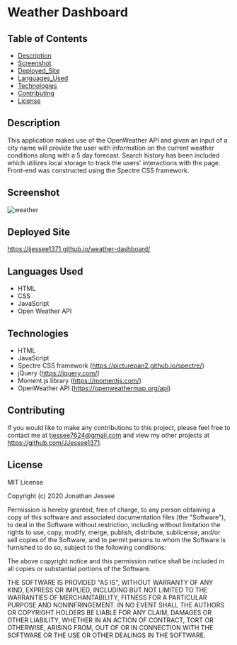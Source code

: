 # Weather Dashboard

## Table of Contents
* [Description](#Description)
* [Screenshot](#Screenshot)
* [Deployed_Site](#Deployed_Site)
* [Languages_Used](#Langauges_Used)
* [Technologies](#Technologies)
* [Contributing](#Contributing)
* [License](#License)

## Description
This application makes use of the OpenWeather API and given an input of a city name 
will provide the user with information on the current weather conditions along with a 5 day 
forecast. Search history has been included which utilizes local storage to track
the users' interactions with the page. Front-end was constructed using the Spectre CSS
framework. 

## Screenshot
![weather](https://user-images.githubusercontent.com/66571617/98019057-8b1f2d00-1dbe-11eb-907f-7330ba3b4513.PNG)

## Deployed Site
https://jjessee1371.github.io/weather-dashboard/

## Languages Used
* HTML 
* CSS
* JavaScript
* Open Weather API

## Technologies 
* HTML
* JavaScript
* Spectre CSS framework (https://picturepan2.github.io/spectre/)
* jQuery (https://jquery.com/) 
* Moment.js library (https://momentjs.com/)
* OpenWeather API (https://openweathermap.org/api)

## Contributing
If you would like to make any contributions to this project, please feel free to contact
me at tjessee7624@gmail.com and view my other projects at https://github.com/JJessee1371.

## License
MIT License

Copyright (c) 2020 Jonathan Jessee

Permission is hereby granted, free of charge, to any person obtaining a copy
of this software and associated documentation files (the "Software"), to deal
in the Software without restriction, including without limitation the rights
to use, copy, modify, merge, publish, distribute, sublicense, and/or sell
copies of the Software, and to permit persons to whom the Software is
furnished to do so, subject to the following conditions:

The above copyright notice and this permission notice shall be included in all
copies or substantial portions of the Software.

THE SOFTWARE IS PROVIDED "AS IS", WITHOUT WARRANTY OF ANY KIND, EXPRESS OR
IMPLIED, INCLUDING BUT NOT LIMITED TO THE WARRANTIES OF MERCHANTABILITY,
FITNESS FOR A PARTICULAR PURPOSE AND NONINFRINGEMENT. IN NO EVENT SHALL THE
AUTHORS OR COPYRIGHT HOLDERS BE LIABLE FOR ANY CLAIM, DAMAGES OR OTHER
LIABILITY, WHETHER IN AN ACTION OF CONTRACT, TORT OR OTHERWISE, ARISING FROM,
OUT OF OR IN CONNECTION WITH THE SOFTWARE OR THE USE OR OTHER DEALINGS IN THE
SOFTWARE.